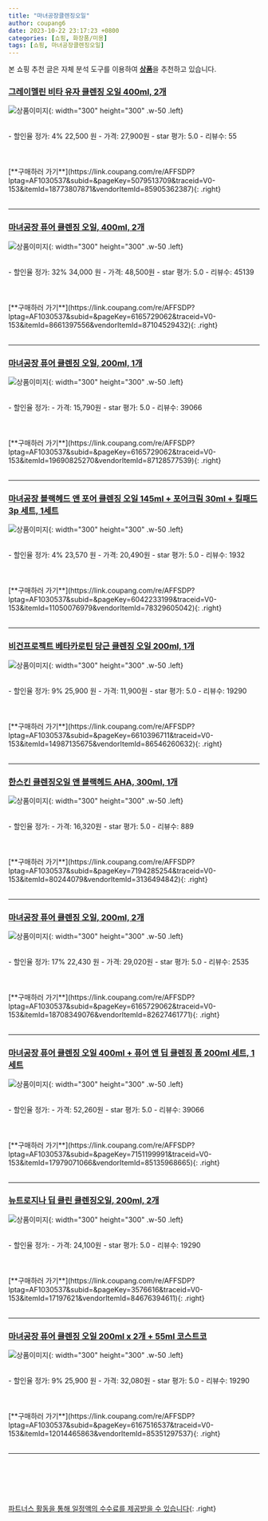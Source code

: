 ```yaml
---
title: "마녀공장클렌징오일"
author: coupang6
date: 2023-10-22 23:17:23 +0800
categories: [쇼핑, 화장품/미용]
tags: [쇼핑, 마녀공장클렌징오일]
---
```


본 쇼핑 추천 글은 자체 분석 도구를 이용하여 [**상품**](https://link.coupang.com/a/bao1ui)을 추천하고 있습니다.

### [그레이멜린 비타 유자 클렌징 오일 400ml, 2개](https://link.coupang.com/re/AFFSDP?lptag=AF1030537&subid=&pageKey=5079513709&traceid=V0-153&itemId=18773807871&vendorItemId=85905362387)

![상품이미지](https://thumbnail7.coupangcdn.com/thumbnails/remote/230x230ex/image/vendor_inventory/5ecb/d18a121fa3d218b526a252a4de5cd3446b7984931045b6ab2874c06b0785.jpg){: width="300" height="300" .w-50 .left}


<br>
- 할인율 정가: 4%  22,500   원
- 가격: 27,900원
- star 평가: 5.0
- 리뷰수: 55
<br>
<br>
<br>
<br>
[**구매하러 가기**](https://link.coupang.com/re/AFFSDP?lptag=AF1030537&subid=&pageKey=5079513709&traceid=V0-153&itemId=18773807871&vendorItemId=85905362387){: .right}
<br>
<br>

---

### [마녀공장 퓨어 클렌징 오일, 400ml, 2개](https://link.coupang.com/re/AFFSDP?lptag=AF1030537&subid=&pageKey=6165729062&traceid=V0-153&itemId=8661397556&vendorItemId=87104529432)

![상품이미지](https://thumbnail9.coupangcdn.com/thumbnails/remote/230x230ex/image/vendor_inventory/f723/f01e2cb6c6a33d7163cb71fbc246a026653be0e85f11e90d984fb5752764.PNG){: width="300" height="300" .w-50 .left}


<br>
- 할인율 정가: 32%  34,000   원
- 가격: 48,500원
- star 평가: 5.0
- 리뷰수: 45139
<br>
<br>
<br>
<br>
[**구매하러 가기**](https://link.coupang.com/re/AFFSDP?lptag=AF1030537&subid=&pageKey=6165729062&traceid=V0-153&itemId=8661397556&vendorItemId=87104529432){: .right}
<br>
<br>

---

### [마녀공장 퓨어 클렌징 오일, 200ml, 1개](https://link.coupang.com/re/AFFSDP?lptag=AF1030537&subid=&pageKey=6165729062&traceid=V0-153&itemId=19690825270&vendorItemId=87128577539)

![상품이미지](https://thumbnail6.coupangcdn.com/thumbnails/remote/230x230ex/image/vendor_inventory/d149/0eeaa67a3342690b4568fd8ae3d576ee2221bacd3a01f6f6850b6e875553.png){: width="300" height="300" .w-50 .left}


<br>
- 할인율 정가: 
- 가격: 15,790원
- star 평가: 5.0
- 리뷰수: 39066
<br>
<br>
<br>
<br>
[**구매하러 가기**](https://link.coupang.com/re/AFFSDP?lptag=AF1030537&subid=&pageKey=6165729062&traceid=V0-153&itemId=19690825270&vendorItemId=87128577539){: .right}
<br>
<br>

---

### [마녀공장 블랙헤드 앤 포어 클렌징 오일 145ml + 포어크림 30ml + 킬패드 3p 세트, 1세트](https://link.coupang.com/re/AFFSDP?lptag=AF1030537&subid=&pageKey=6042233199&traceid=V0-153&itemId=11050076979&vendorItemId=78329605042)

![상품이미지](https://thumbnail7.coupangcdn.com/thumbnails/remote/230x230ex/image/retail/images/9431788141618097-864594ff-4e3a-40b6-a3c4-e1add2ab3c7c.jpg){: width="300" height="300" .w-50 .left}


<br>
- 할인율 정가: 4%  23,570   원
- 가격: 20,490원
- star 평가: 5.0
- 리뷰수: 1932
<br>
<br>
<br>
<br>
[**구매하러 가기**](https://link.coupang.com/re/AFFSDP?lptag=AF1030537&subid=&pageKey=6042233199&traceid=V0-153&itemId=11050076979&vendorItemId=78329605042){: .right}
<br>
<br>

---

### [비건프로젝트 베타카로틴 당근 클렌징 오일 200ml, 1개](https://link.coupang.com/re/AFFSDP?lptag=AF1030537&subid=&pageKey=6610396711&traceid=V0-153&itemId=14987135675&vendorItemId=86546260632)

![상품이미지](https://thumbnail9.coupangcdn.com/thumbnails/remote/230x230ex/image/vendor_inventory/d609/36f8b10cebeb0586bd4d288167dc2d303e2d19f25e7988e8e23824d661c5.jpg){: width="300" height="300" .w-50 .left}


<br>
- 할인율 정가: 9%  25,900   원
- 가격: 11,900원
- star 평가: 5.0
- 리뷰수: 19290
<br>
<br>
<br>
<br>
[**구매하러 가기**](https://link.coupang.com/re/AFFSDP?lptag=AF1030537&subid=&pageKey=6610396711&traceid=V0-153&itemId=14987135675&vendorItemId=86546260632){: .right}
<br>
<br>

---

### [한스킨 클렌징오일 앤 블랙헤드 AHA, 300ml, 1개](https://link.coupang.com/re/AFFSDP?lptag=AF1030537&subid=&pageKey=7194285254&traceid=V0-153&itemId=80244079&vendorItemId=3136494842)

![상품이미지](https://thumbnail8.coupangcdn.com/thumbnails/remote/230x230ex/image/retail/images/4455850662096744-90b6176b-c3f6-4ae9-ae9c-ba8cfb61aaea.jpg){: width="300" height="300" .w-50 .left}


<br>
- 할인율 정가: 
- 가격: 16,320원
- star 평가: 5.0
- 리뷰수: 889
<br>
<br>
<br>
<br>
[**구매하러 가기**](https://link.coupang.com/re/AFFSDP?lptag=AF1030537&subid=&pageKey=7194285254&traceid=V0-153&itemId=80244079&vendorItemId=3136494842){: .right}
<br>
<br>

---

### [마녀공장 퓨어 클렌징 오일, 200ml, 2개](https://link.coupang.com/re/AFFSDP?lptag=AF1030537&subid=&pageKey=6165729062&traceid=V0-153&itemId=18708349076&vendorItemId=82627461771)

![상품이미지](https://thumbnail6.coupangcdn.com/thumbnails/remote/230x230ex/image/vendor_inventory/f6c1/47799ee1833b5ff2a33455513edba2a8d424a1e5edfa6052444cc166bb2b.jpg){: width="300" height="300" .w-50 .left}


<br>
- 할인율 정가: 17%  22,430   원
- 가격: 29,020원
- star 평가: 5.0
- 리뷰수: 2535
<br>
<br>
<br>
<br>
[**구매하러 가기**](https://link.coupang.com/re/AFFSDP?lptag=AF1030537&subid=&pageKey=6165729062&traceid=V0-153&itemId=18708349076&vendorItemId=82627461771){: .right}
<br>
<br>

---

### [마녀공장 퓨어 클렌징 오일 400ml + 퓨어 앤 딥 클렌징 폼 200ml 세트, 1세트](https://link.coupang.com/re/AFFSDP?lptag=AF1030537&subid=&pageKey=7151199991&traceid=V0-153&itemId=17979071066&vendorItemId=85135968665)

![상품이미지](https://thumbnail8.coupangcdn.com/thumbnails/remote/230x230ex/image/retail/images/2023/02/21/9/7/0e817563-e2a5-4a8c-8d6a-c9ffc7a6feb5.jpg){: width="300" height="300" .w-50 .left}


<br>
- 할인율 정가: 
- 가격: 52,260원
- star 평가: 5.0
- 리뷰수: 39066
<br>
<br>
<br>
<br>
[**구매하러 가기**](https://link.coupang.com/re/AFFSDP?lptag=AF1030537&subid=&pageKey=7151199991&traceid=V0-153&itemId=17979071066&vendorItemId=85135968665){: .right}
<br>
<br>

---

### [뉴트로지나 딥 클린 클렌징오일, 200ml, 2개](https://link.coupang.com/re/AFFSDP?lptag=AF1030537&subid=&pageKey=3576616&traceid=V0-153&itemId=17197621&vendorItemId=84676394611)

![상품이미지](https://thumbnail10.coupangcdn.com/thumbnails/remote/230x230ex/image/vendor_inventory/cd9c/04ad2eb8d272514db66a65d133612229b58349f3332267a4c4d6f16b6560.jpg){: width="300" height="300" .w-50 .left}


<br>
- 할인율 정가: 
- 가격: 24,100원
- star 평가: 5.0
- 리뷰수: 19290
<br>
<br>
<br>
<br>
[**구매하러 가기**](https://link.coupang.com/re/AFFSDP?lptag=AF1030537&subid=&pageKey=3576616&traceid=V0-153&itemId=17197621&vendorItemId=84676394611){: .right}
<br>
<br>

---

### [마녀공장 퓨어 클렌징 오일 200ml x 2개 + 55ml 코스트코](https://link.coupang.com/re/AFFSDP?lptag=AF1030537&subid=&pageKey=6167516537&traceid=V0-153&itemId=12014465863&vendorItemId=85351297537)

![상품이미지](https://thumbnail10.coupangcdn.com/thumbnails/remote/230x230ex/image/vendor_inventory/7736/795b41945164352b6238b470fac5bd7ba1ca31382106d5c2349d79c9c587.jpg){: width="300" height="300" .w-50 .left}


<br>
- 할인율 정가: 9%  25,900   원
- 가격: 32,080원
- star 평가: 5.0
- 리뷰수: 19290
<br>
<br>
<br>
<br>
[**구매하러 가기**](https://link.coupang.com/re/AFFSDP?lptag=AF1030537&subid=&pageKey=6167516537&traceid=V0-153&itemId=12014465863&vendorItemId=85351297537){: .right}
<br>
<br>

---
<br><br><br><br><br> [파트너스 활동을 통해 일정액의 수수료를 제공받을 수 있습니다](https://link.coupang.com/a/bao1ui){: .right}